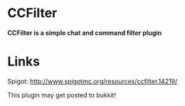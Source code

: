 # CCFilter
**CCFilter is a simple chat and command filter plugin**

# Links
Spigot: http://www.spigotmc.org/resources/ccfilter.14219/

This plugin may get posted to bukkit!
